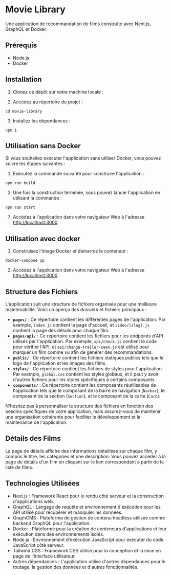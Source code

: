 # Movie Library

Une application de recommandation de films construite avec Next.js, GraphQL et Docker.

## Prérequis

- Node.js
- Docker

## Installation

1. Clonez ce dépôt sur votre machine locale :

2. Accédez au répertoire du projet :

```
cd movie-library
```

3. Installez les dépendances :

```
npm i
```
## Utilisation sans Docker

Si vous souhaitez exécuter l'application sans utiliser Docker, vous pouvez suivre les étapes suivantes :

1. Exécutez la commande suivante pour construire l'application :

```
npm run build
```

2. Une fois la construction terminée, vous pouvez lancer l'application en utilisant la commande :

```
npm run start
```

7. Accédez à l'application dans votre navigateur Web à l'adresse [http://localhost:3000](http://localhost:3000).

## Utilisation avec docker

1. Construisez l'image Docker et démarrez le conteneur :

```
docker-compose up
```

2. Accédez à l'application dans votre navigateur Web à l'adresse [http://localhost:3000](http://localhost:3000).

## Structure des Fichiers

L'application suit une structure de fichiers organisée pour une meilleure maintenabilité. Voici un aperçu des dossiers et fichiers principaux :

- **`pages/`** : Ce répertoire contient les différentes pages de l'application. Par exemple, `index.js` contient la page d'accueil, et `video/[slug].js` contient la page des détails pour chaque film.
- **`pages/api/`** : Ce répertoire contient les fichiers pour les endpoints d'API utilisés par l'application. Par exemple, `api/check.js` contient le code pour vérifier l'API, et `api/change-trailer-seen.js` est utilisé pour marquer un film comme vu afin de générer des recommandations.
- **`public/`** : Ce répertoire contient les fichiers statiques publics tels que le logo de l'application et les images des films.
- **`styles/`** : Ce répertoire contient les fichiers de styles pour l'application. Par exemple, `global.css` contient les styles globaux, et il peut y avoir d'autres fichiers pour les styles spécifiques à certains composants.
- **`components/`** : Ce répertoire contient les composants réutilisables de l'application tels que le composant de la barre de navigation (`Navbar`), le composant de la section (`Section`), et le composant de la carte (`Card`).

N'hésitez pas à personnaliser la structure des fichiers en fonction des besoins spécifiques de votre application, mais assurez-vous de maintenir une organisation cohérente pour faciliter le développement et la maintenance de l'application.

## Détails des Films

La page de détails affiche des informations détaillées sur chaque film, y compris le titre, les catégories et une description. Vous pouvez accéder à la page de détails d'un film en cliquant sur le lien correspondant à partir de la liste de films.

## Technologies Utilisées

- Next.js : Framework React pour le rendu côté serveur et la construction d'applications web.
- GraphQL : Langage de requête et environnement d'exécution pour les API utilisé pour récupérer et manipuler les données.
- GraphCMS : Plateforme de gestion de contenu headless utilisée comme backend GraphQL pour l'application.
- Docker : Plateforme pour la création de conteneurs d'applications et leur exécution dans des environnements isolés.
- Node.js : Environnement d'exécution JavaScript pour exécuter du code JavaScript côté serveur.
- Tailwind CSS : Framework CSS utilisé pour la conception et la mise en page de l'interface utilisateur.
- Autres dépendances : L'application utilise d'autres dépendances pour le routage, la gestion des données et d'autres fonctionnalités.
